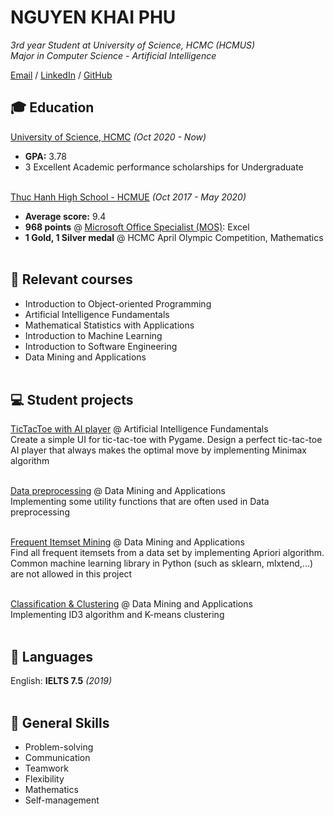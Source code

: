 # NGUYEN KHAI PHU

_3rd year Student at University of Science, HCMC (HCMUS)_ <br>
_Major in Computer Science - Artificial Intelligence_ <br>

[Email](mailto:nkphu243373@gmail.com) / [LinkedIn](https://www.linkedin.com/in/phu-nguyen-a91680263/) / [GitHub](https://github.com/NgKhaiPhu)

## 🎓 Education
[University of Science, HCMC](https://www.hcmus.edu.vn) _(Oct 2020 - Now)_ <br>
- **GPA:** 3.78
- 3 Excellent Academic performance scholarships for Undergraduate
<br><br>

[Thuc Hanh High School - HCMUE](http://trunghocthuchanhdhsp.edu.vn/index.php?lang=vi) _(Oct 2017 - May 2020)_ <br>
- **Average score:** 9.4
- **968 points** @ [Microsoft Office Specialist (MOS)](https://iigvietnam.com/mos-test/): Excel
- **1 Gold, 1 Silver medal** @ HCMC April Olympic Competition, Mathematics
<br><br>

## 📓 Relevant courses
- Introduction to Object-oriented Programming
- Artificial Intelligence Fundamentals
- Mathematical Statistics with Applications
- Introduction to Machine Learning
- Introduction to Software Engineering
- Data Mining and Applications
<br><br>

## 💻 Student projects
[TicTacToe with AI player](https://github.com/NgKhaiPhu/TicTacToe-with-AI-player) @ Artificial Intelligence Fundamentals <br>
Create a simple UI for tic-tac-toe with Pygame. Design a perfect tic-tac-toe AI player that always makes the optimal move by implementing Minimax algorithm
<br><br>

[Data preprocessing](https://github.com/NgKhaiPhu/Data-preprocessing) @ Data Mining and Applications <br>
Implementing some utility functions that are often used in Data preprocessing
<br><br>

[Frequent Itemset Mining](https://github.com/NgKhaiPhu/Frequent-Itemset-Mining) @ Data Mining and Applications <br>
Find all frequent itemsets from a data set by implementing Apriori algorithm. Common machine learning library in Python (such as sklearn, mlxtend,...) are not allowed in this project
<br><br>

[Classification & Clustering](https://github.com/NgKhaiPhu/Classification-and-Clustering) @ Data Mining and Applications <br>
Implementing ID3 algorithm and K-means clustering
<br><br>

## 💬 Languages
English: **IELTS 7.5** _(2019)_
<br><br>

## 📌 General Skills
- Problem-solving
- Communication
- Teamwork
- Flexibility
- Mathematics
- Self-management
